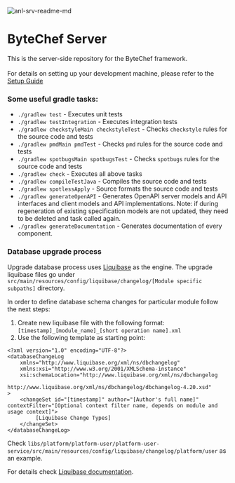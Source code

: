 ![anl-srv-readme-md](https://static.scarf.sh/a.png?x-pxid=a816af3f-ff0c-4038-b16e-1e0e2cabafac)
# ByteChef Server
This is the server-side repository for the ByteChef framework.
<br><br>
For details on setting up your development machine, please refer to the [Setup Guide](../CONTRIBUTING.md#server-side)

### Some useful gradle tasks:

- `./gradlew test` - Executes unit tests
- `./gradlew testIntegration` - Executes integration tests
- `./gradlew checkstyleMain checkstyleTest` - Checks `checkstyle` rules for the source code and tests
- `./gradlew pmdMain pmdTest` - Checks `pmd` rules for the source code and tests
- `./gradlew spotbugsMain spotbugsTest` - Checks `spotbugs` rules for the source code and tests
- `./gradlew check` - Executes all above tasks
- `./gradlew compileTestJava` - Compiles the source code and tests
- `./gradlew spotlessApply` - Source formats the source code and tests
- `./gradlew generateOpenAPI` - Generates OpenAPI server models and API interfaces and client models and API implementations. Note: if during regeneration of existing specification models are not updated, they need to be deleted and task called again.
- `./gradlew generateDocumentation` - Generates documentation of every component.

### Database upgrade process
Upgrade database process uses [Liquibase](https://www.liquibase.com) as the engine. The upgrade liquibase files go under `src/main/resources/config/liquibase/changelog/[Module specific subpaths]` directory.

In order to define database schema changes for particular module follow the next steps:

1. Create new liquibase file with the following format:
 `[timestamp]_[module_name]_[short operation name].xml`
2. Use the following template as starting point:
```
<?xml version="1.0" encoding="UTF-8"?>
<databaseChangeLog
    xmlns="http://www.liquibase.org/xml/ns/dbchangelog"
    xmlns:xsi="http://www.w3.org/2001/XMLSchema-instance"
    xsi:schemaLocation="http://www.liquibase.org/xml/ns/dbchangelog
                        http://www.liquibase.org/xml/ns/dbchangelog/dbchangelog-4.20.xsd"
>
    <changeSet id="[timestamp]" author="[Author's full name]" contextFilter="[Optional context filter name, depends on module and usage context]">
         [Liquibase Change Types]
    </changeSet>
</databaseChangeLog>
```

Check `libs/platform/platform-user/platform-user-service/src/main/resources/config/liquibase/changelog/platform/user` as an example.

For details check [Liquibase documentation](https://docs.liquibase.com/change-types/home.html).
